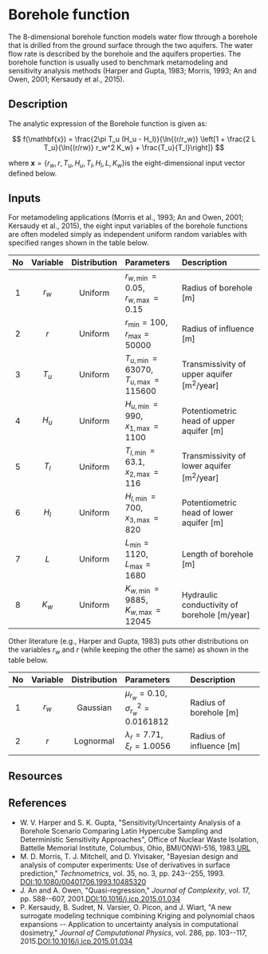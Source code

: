 # Borehole function

[//]: # "Benchmark type: test-function"
[//]: # "Application fields: sensitivity, metamodeling"
[//]: # "Dimension: 8-dimension"

The 8-dimensional borehole function models water flow through a borehole that is drilled from the ground surface through the two aquifers. The water flow rate is described by the borehole and the aquifers properties. The borehole function is usually used to benchmark metamodeling and sensitivity analysis methods (Harper and Gupta, 1983; Morris, 1993; An and Owen, 2001; Kersaudy et al., 2015).

## Description

The analytic expression of the Borehole function is given as:

$$
f(\mathbf{x}) = \frac{2\pi T_u (H_u - H_l)}{\ln{(r/r_w)} \left[1 + \frac{2 L T_u}{\ln{(r/rw)} r_w^2 K_w} + \frac{T_u}{T_l}\right]}
$$

where $\mathbf{x} = \{r_w, r, T_u, H_u, T_l, H_l, L, K_w \}​$ is the eight-dimensional input vector defined below.

## Inputs

For metamodeling applications (Morris et al., 1993; An and Owen, 2001; Kersaudy et al., 2015), the eight input variables of the borehole functions are often modeled simply as independent uniform random variables with specified ranges shown in the table below.

| No  | Variable | Distribution | Parameters | Description |
| :-: | :------: | :----------: | :--------- | :---------- |
| 1    | $r_w$  | Uniform   | $r_{w,\min} = 0.05,$<br/>$r_{w,\max} = 0.15$ | Radius of borehole $[\text{m}]$ |
| 2    | $r$    | Uniform | $r_{\min} = 100,$ <br/>$r_\max = 50000$ | Radius of influence $[\text{m}]$ |
| 3    | $T_u$  | Uniform   | $T_{u,\min} = 63070,$<br/>$T_{u,\max} = 115600$ | Transmissivity of upper aquifer $[\text{m}^2/\text{year}]$ |
| 4    | $H_u$  | Uniform   | $H_{u,\min} = 990,$<br/>$x_{1,\max} = 1100$ |Potentiometric head of upper aquifer $[\text{m}]$ |
| 5    | $T_l$  | Uniform   | $T_{l,\min} = 63.1,$<br/>$x_{2,\max} = 116$ | Transmissivity of lower aquifer $[\text{m}^2/\text{year}]$ |
| 6    | $H_l$  | Uniform   | $H_{l,\min} = 700,$<br/>$x_{3,\max} = 820$ | Potentiometric head of lower aquifer $[\text{m}]$ |
| 7    | $L$    | Uniform   | $L_\min = 1120,$<br/>$L_\max = 1680$ | Length of borehole $[\text{m}]$ |
| 8    | $K_w$  | Uniform   | $K_{w,\min} = 9885,$<br/>$K_{w,\max} = 12045$ | Hydraulic conductivity of borehole $[\text{m}/\text{year}]$ |

Other literature (e.g., Harper and Gupta, 1983) puts other distributions on the variables $r_w$ and $r$ (while keeping the other the same) as shown in the table below.

| No  | Variable | Distribution | Parameters | Description |
| :-: | :------: | :----------: | :--------- | :---------- |
| 1    | $r_w$  | Gaussian   | $\mu_{r_w} = 0.10,$<br/>$\sigma^2_{r_w} = 0.0161812$ | Radius of borehole $[\text{m}]$ |
| 2    | $r$    | Lognormal | $\lambda_r = 7.71,$ <br/>$\xi_r = 1.0056$ | Radius of influence $[\text{m}]$ |

## Resources


## References

* W. V. Harper and S. K. Gupta, "Sensitivity/Uncertainty Analysis of a Borehole Scenario Comparing Latin Hypercube Sampling and Deterministic Sensitivity Approaches", Office of Nuclear Waste Isolation, Battelle Memorial Institute, Columbus, Ohio, BMI/ONWI-516, 1983.[URL](https://inldigitallibrary.inl.gov/PRR/84393.pdf)
* M. D. Morris, T. J. Mitchell, and D. Ylvisaker, "Bayesian design and analysis of computer experiments: Use of derivatives in surface prediction," _Technometrics_, vol. 35, no. 3, pp. 243--255, 1993. [DOI:10.1080/00401706.1993.10485320](https://doi.org/10.1080/00401706.1993.10485320)
* J. An and A. Owen, "Quasi-regression," _Journal of Complexity_, vol. 17, pp. 588--607, 2001.[DOI:10.1016/j.jcp.2015.01.034](https://doi.org/10.1016/j.jcp.2015.01.034)
* P. Kersaudy, B. Sudret, N. Varsier, O. Picon, and J. Wiart, "A new surrogate modeling technique combining Kriging and polynomial chaos expansions -- Application to uncertainty analysis in computational dosimetry," _Journal of Computational Physics_, vol. 286, pp. 103--117, 2015.[DOI:10.1016/j.jcp.2015.01.034](https://doi.org/10.1016/j.jcp.2015.01.034)